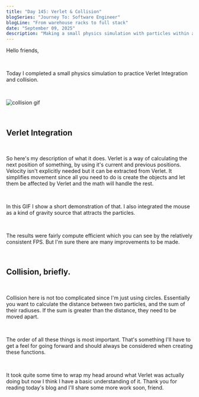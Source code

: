```yaml
---
title: "Day 145: Verlet & Collision"
blogSeries: "Journey To: Software Engineer"
blogLine: "From warehouse racks to full stack"
date: "September 09, 2025"
description: "Making a small physics simulation with particles within a circle."
---
```


Hello friends,

<br>

Today I completed a small physics simulation to practice Verlet Integration and collision.

<br>

![collision gif](/images/day145/collision.gif)

<br>

## Verlet Integration

<br>

So here's my description of what it does. Verlet is a way of calculating the next position of something, by using it's current and previous positions. Velocity isn't explicitly needed but it can be extracted from Verlet. It simplifies movement since all you need to do is create the objects and let them be affected by Verlet and the math will handle the rest.

<br>

In this GIF I show a short demonstration of that. I also integrated the mouse as a kind of gravity source that attracts the particles.

<br>

The results were fairly compute efficient which you can see by the relatively consistent FPS. But I'm sure there are many improvements to be made. 

<br>

## Collision, briefly.

<br>

Collision here is not too complicated since I'm just using circles. Essentially you want to calculate the distance between two particles, and the sum of their radiuses. If the sum is greater than the distance, they need to be moved apart. 

<br>

The order of all these things is most important. That's something I'll have to get a feel for going forward and should always be considered when creating these functions.

<br>

It took quite some time to wrap my head around what Verlet was actually doing but now I think I have a basic understanding of it. Thank you for reading today's blog and I'll share some more work soon, friend.